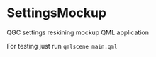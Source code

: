 # SettingsMockup
QGC settings reskining mockup QML application

For testing just run `qmlscene main.qml`
